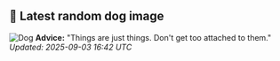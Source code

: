 ## 🐶 Latest random dog image
![Dog](https://images.dog.ceo/breeds/mexicanhairless/n02113978_147.jpg)
**Advice:** "Things are just things. Don't get too attached to them."
*Updated: 2025-09-03 16:42 UTC*
